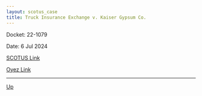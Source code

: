 ```yaml
---
layout: scotus_case
title: Truck Insurance Exchange v. Kaiser Gypsum Co.
---
```


Docket: 22-1079

Date: 6 Jul 2024

[SCOTUS Link](https://www.supremecourt.gov/opinions/23pdf/602us1r32_2q24.pdf)

[Oyez Link](https://www.oyez.org/cases/2024/22-1079)

---

[Up](./README.md)